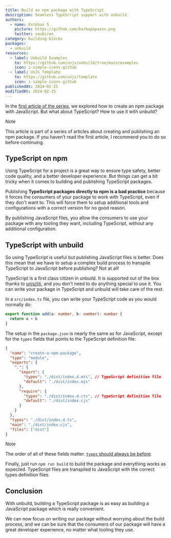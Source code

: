 ```yaml
---
title: Build an npm package with TypeScript
description: Seamless TypeScript support with unbuild.
authors:
  - name: Estéban S
    picture: https://github.com/barbapapazes.png
    twitter: soubiran_
category: building-blocks
packages:
  - unbuild
resources:
  - label: Unbuild Examples
    to: https://github.com/unjs/unbuild/tree/main/examples
    icon: i-simple-icons-github
  - label: UnJS Template
    to: https://github.com/unjs/template
    icon: i-simple-icons-github
publishedAt: 2024-02-25
modifiedAt: 2024-02-25
---
```


<!--
  Images Path: /assets/images/learn/2024-02-25-building-an-npm-package-with-typescript
 -->

In the [first article of the series](/learn/articles/2024-02-17-create-a-npm-package), we explored how to create an npm package with JavaScript. But what about TypeScript? How to use it with unbuild?

> [!NOTE]
> This article is part of a series of articles about creating and publishing an npm package. If you haven't read the first article, I recommend you to do so before continuing.

## TypeScript on npm

Using TypeScript for a project is a great way to ensure type safety, better code quality, and a better developer experience. But things can get a bit tricky when it comes to building and publishing TypeScript packages.

Publishing **TypeScript packages directly to npm is a bad practice** because it forces the consumers of your package to work with TypeScript, even if they don't want to. This will force them to setup additional tools and configurations with a correct version for no good reason.

By publishing JavaScript files, you allow the consumers to use your package with any tooling they want, including TypeScript, without any additional configuration.

## TypeScript with unbuild

So using TypeScript is useful but publishing JavaScript files is better. Does this mean that we have to setup a complex build process to transpile TypeScript to JavaScript before publishing? Not at all!

TypeScript is a first class citizen in unbuild. It is supported out of the box thanks to [unjs/jiti](https://github.com/unjs/jiti), and you don't need to do anything special to use it. You can write your package in TypeScript and unbuild will take care of the rest.

In a `src/index.ts` file, you can write your TypeScript code as you would normally do:

```ts [src/index.ts]
export function add(a: number, b: number): number {
  return a + b
}
```

The setup in the `package.json` is nearly the same as for JavaScript, except for the `types` fields that points to the TypeScript definition file:

```json
{
  "name": "create-a-npm-package",
  "type": "module",
  "exports": {
    ".": {
      "import": {
        "types": "./dist/index.d.mts", // TypeScript definition file
        "default": "./dist/index.mjs"
      },
      "require": {
        "types": "./dist/index.d.cts", // TypeScript definition file
        "default": "./dist/index.cjs"
      }
    }
  },
  "types": "./dist/index.d.ts",
  "main": "./dist/index.cjs",
  "files": ["dist"]
}
```

> [!NOTE]
> The order of all of these fields matter. [`types` should always be before](https://www.typescriptlang.org/docs/handbook/release-notes/typescript-4-7.html#packagejson-exports-imports-and-self-referencing).

Finally, just run `npm run build` to build the package and everything works as expected. TypeScript files are transpiled to JavaScript with the correct types definition files.

## Conclusion

With unbuild, building a TypeScript package is as easy as building a JavaScript package which is really convenient.

We can now focus on writing our package without worrying about the build process, and we can be sure that the consumers of our package will have a great developer experience, no matter what tooling they use.

